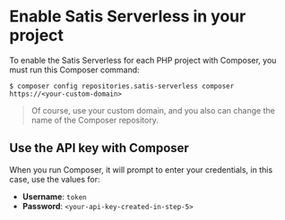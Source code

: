 Enable Satis Serverless in your project
=======================================

To enable the Satis Serverless for each PHP project with Composer, you must run this Composer command:

```
$ composer config repositories.satis-serverless composer https://<your-custom-domain>
```

> Of course, use your custom domain, and you also can change the name of the Composer repository.

## Use the API key with Composer

When you run Composer, it will prompt to enter your credentials, in this case, use the values for:

- **Username**: `token`
- **Password**: `<your-api-key-created-in-step-5>`
 